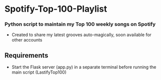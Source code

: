 # Spotify-Top-100-Playlist
### Python script to maintain my Top 100 weekly songs on Spotify

- Created to share my latest grooves auto-magically, soon available for other accounts

## Requirements
- Start the Flask server (app.py) in a separate terminal before running the main script (LastifyTop100)
